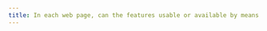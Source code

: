 ```yaml
---
title: In each web page, can the features usable or available by means of a [complex gesture](#complex-and-simple-gestures) also be available by means of a [simple gesture](#complex-and-simple-gestures) (excluding special cases)?
---
```

